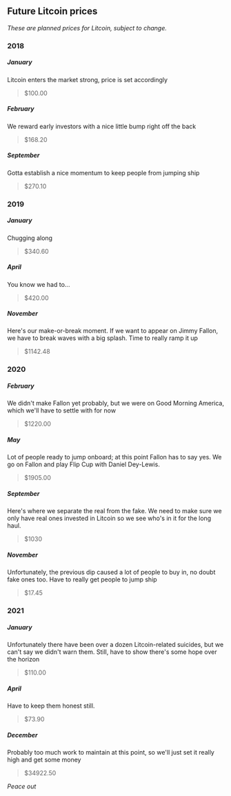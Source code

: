 ## Future Litcoin prices ##
*These are planned prices for Litcoin, subject to change.*

### 2018 ###
##### January #####
Litcoin enters the market strong, price is set accordingly
>$100.00


##### February #####
We reward early investors with a nice little bump right off the back
>$168.20


##### September #####
Gotta establish a nice momentum to keep people from jumping ship
> $270.10

### 2019 ###
##### January #####
Chugging along
> $340.60

##### April #####
You know we had to...
> $420.00

##### November #####
Here's our make-or-break moment. If we want to appear on Jimmy Fallon, we have to break waves
with a big splash. Time to really ramp it up
> $1142.48

### 2020 ###
##### February #####
We didn't make Fallon yet probably, but we were on Good Morning America, which we'll have
to settle with for now
> $1220.00

##### May #####
Lot of people ready to jump onboard; at this point Fallon has to say yes. We go on Fallon and
play Flip Cup with Daniel Dey-Lewis.
> $1905.00

##### September #####
Here's where we separate the real from the fake. We need to make sure we only have real ones
invested in Litcoin so we see who's in it for the long haul.
> $1030

##### November #####
Unfortunately, the previous dip caused a lot of people to buy in, no doubt fake ones too.
Have to really get people to jump ship
> $17.45

### 2021 ###
##### January #####
Unfortunately there have been over a dozen Litcoin-related suicides, but we can't say we didn't warn them.
Still, have to show there's some hope over the horizon
> $110.00

##### April #####
Have to keep them honest still.
> $73.90

##### December #####
Probably too much work to maintain at this point, so we'll just set it really high and get some money
> $34922.50

*Peace out*